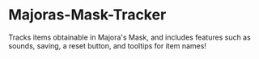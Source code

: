 # Majoras-Mask-Tracker
Tracks items obtainable in Majora's Mask, and includes features such as sounds, saving, a reset button, and tooltips for item names!
